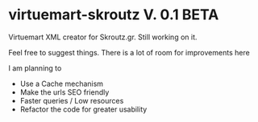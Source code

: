 virtuemart-skroutz V. 0.1 BETA
==================

Virtuemart XML creator for Skroutz.gr. Still working on it.

Feel free to suggest things. There is a lot of room for improvements here

I am planning to

 - Use a Cache mechanism
 - Make the urls SEO friendly
 - Faster queries / Low resources
 - Refactor the code for greater usability